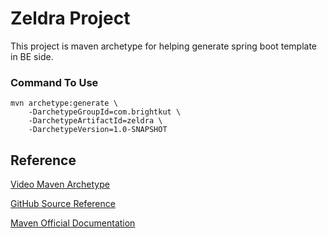  # Zeldra Project
 
 This project is maven archetype for helping generate spring boot template in BE side.  
 
### Command To Use

```
mvn archetype:generate \
    -DarchetypeGroupId=com.brightkut \
    -DarchetypeArtifactId=zeldra \
    -DarchetypeVersion=1.0-SNAPSHOT 
```

## Reference

[Video Maven Archetype](https://www.youtube.com/watch?v=NBimK5qFy3E)

[GitHub Source Reference](https://github.com/ByteProgramming/CustomMavenArchetype)

[Maven Official Documentation](https://maven.apache.org/archetype/archetype-models/archetype-descriptor/archetype-descriptor.html)